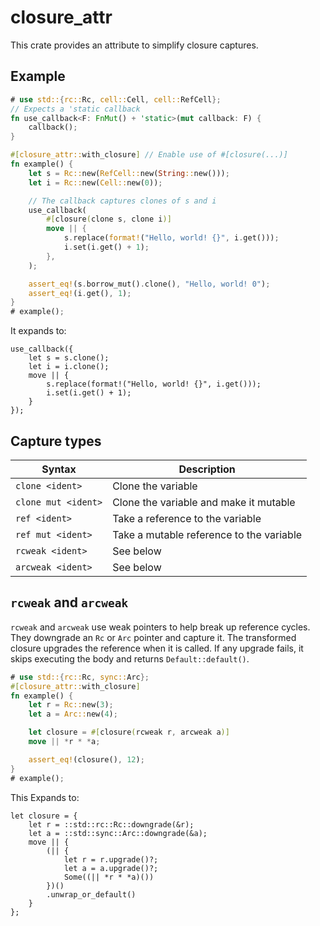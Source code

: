 # closure_attr

This crate provides an attribute to simplify closure captures.

## Example

```rust
# use std::{rc::Rc, cell::Cell, cell::RefCell};
// Expects a 'static callback
fn use_callback<F: FnMut() + 'static>(mut callback: F) {
    callback();
}

#[closure_attr::with_closure] // Enable use of #[closure(...)]
fn example() {
    let s = Rc::new(RefCell::new(String::new()));
    let i = Rc::new(Cell::new(0));

    // The callback captures clones of s and i
    use_callback(
        #[closure(clone s, clone i)]
        move || {
            s.replace(format!("Hello, world! {}", i.get()));
            i.set(i.get() + 1);
        },
    );

    assert_eq!(s.borrow_mut().clone(), "Hello, world! 0");
    assert_eq!(i.get(), 1);
}
# example();
```

It expands to:

```text
use_callback({
    let s = s.clone();
    let i = i.clone();
    move || {
        s.replace(format!("Hello, world! {}", i.get()));
        i.set(i.get() + 1);
    }
});
```

## Capture types

| Syntax | Description |
| --- | --- |
| `clone <ident>` | Clone the variable |
| `clone mut <ident>` | Clone the variable and make it mutable |
| `ref <ident>` | Take a reference to the variable |
| `ref mut <ident>` | Take a mutable reference to the variable |
| `rcweak <ident>` | See below |
| `arcweak <ident>` | See below |

## `rcweak` and `arcweak`

`rcweak` and `arcweak` use weak pointers to help break up reference cycles.
They downgrade an `Rc` or `Arc` pointer and capture it. The transformed
closure upgrades the reference when it is called. If any upgrade fails, it skips
executing the body and returns `Default::default()`.

```rust
# use std::{rc::Rc, sync::Arc};
#[closure_attr::with_closure]
fn example() {
    let r = Rc::new(3);
    let a = Arc::new(4);

    let closure = #[closure(rcweak r, arcweak a)]
    move || *r * *a;

    assert_eq!(closure(), 12);
}
# example();
```

This Expands to:

```text
let closure = {
    let r = ::std::rc::Rc::downgrade(&r);
    let a = ::std::sync::Arc::downgrade(&a);
    move || {
        (|| {
            let r = r.upgrade()?;
            let a = a.upgrade()?;
            Some((|| *r * *a)())
        })()
        .unwrap_or_default()
    }
};
```
